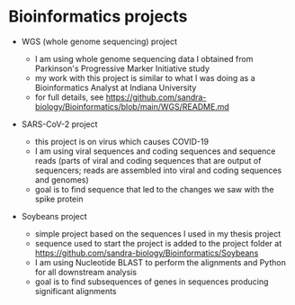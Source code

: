 # Bioinformatics projects

- WGS (whole genome sequencing) project
    - I am using whole genome sequencing data I obtained from Parkinson's Progressive Marker Initiative study
    - my work with this project is similar to what I was doing as a Bioinformatics Analyst at Indiana University
    - for full details, see https://github.com/sandra-biology/Bioinformatics/blob/main/WGS/README.md

- SARS-CoV-2 project
    - this project is on virus which causes COVID-19
    - I am using viral sequences and coding sequences and sequence reads (parts of viral and coding sequences that are output of sequencers; reads are assembled into viral and coding sequences and genomes)
    - goal is to find sequence that led to the changes we saw with the spike protein

- Soybeans project
    - simple project based on the sequences I used in my thesis project
    - sequence used to start the project is added to the project folder at https://github.com/sandra-biology/Bioinformatics/Soybeans
    - I am using Nucleotide BLAST to perform the alignments and Python for all downstream analysis
    - goal is to find subsequences of genes in sequences producing significant alignments